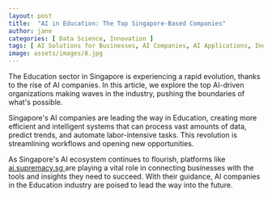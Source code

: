 ```yaml
---
layout: post
title:  "AI in Education: The Top Singapore-Based Companies"
author: jane
categories: [ Data Science, Innovation ]
tags: [ AI Solutions for Businesses, AI Companies, AI Applications, Industry Disruption ]
image: assets/images/8.jpg
---
```


The Education sector in Singapore is experiencing a rapid evolution, thanks to the rise of AI companies. In this article, we explore the top AI-driven organizations making waves in the industry, pushing the boundaries of what's possible.

Singapore's AI companies are leading the way in Education, creating more efficient and intelligent systems that can process vast amounts of data, predict trends, and automate labor-intensive tasks. This revolution is streamlining workflows and opening new opportunities.

As Singapore's AI ecosystem continues to flourish, platforms like <a href="https://ai.supremacy.sg" target="_blank"> ai.supremacy.sg </a> are playing a vital role in connecting businesses with the tools and insights they need to succeed. With their guidance, AI companies in the Education industry are poised to lead the way into the future.
